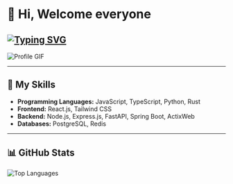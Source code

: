 # 👋 Hi, Welcome everyone

[![Typing SVG](https://readme-typing-svg.herokuapp.com?font=envy+code&pause=1000&color=FFFFFF&width=435&lines=Welcome+To+My+Github;Lets+Build+Something+Together;Enjoy+Exploring+My+Project)](https://git.io/typing-svg)
---

![Profile GIF](https://media2.giphy.com/media/v1.Y2lkPTc5MGI3NjExbXR3bWYzcWN0aXhsZ3F4eGZoNHZzMXN5eHloZzUyb3hvZmpmOTc2NSZlcD12MV9pbnRlcm5hbF9naWZfYnlfaWQmY3Q9Zw/xThuWu82QD3pj4wvEQ/giphy.gif)

---

## 🌟 My Skills
- **Programming Languages:** JavaScript, TypeScript, Python, Rust
- **Frontend:** React.js, Tailwind CSS
- **Backend:** Node.js, Express.js, FastAPI, Spring Boot, ActixWeb
- **Databases:** PostgreSQL, Redis

---

## 📊 GitHub Stats
![Top Languages](https://github-readme-stats.vercel.app/api/top-langs/?username=Reihan1305&layout=compact&theme=radical&hide_border=true)
